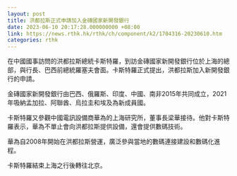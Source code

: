 ```yaml
---
layout: post
title: 洪都拉斯正式申請加入金磚國家新開發銀行
date: 2023-06-10 20:17:28.000000000 +08:00
link: https://news.rthk.hk/rthk/ch/component/k2/1704316-20230610.htm
categories: rthk
---
```


在中國國事訪問的洪都拉斯總統卡斯特羅，到訪金磚國家新開發銀行位於上海的總部，與行長、巴西前總統羅塞夫會面。卡斯特羅正式提出，洪都拉斯加入新開發銀行的申請。

金磚國家新開發銀行由巴西、俄羅斯、印度、中國、南非2015年共同成立，2021年吸納孟加拉、阿聯酋、烏拉圭和埃及為新成員國。

卡斯特羅又參觀中國電訊設備商華為的上海研究所，董事長梁華接待。他對卡斯特羅表示，華為不單止會向洪都拉斯提供設備，還會提供數碼技術。

華為自2008年開始在洪都拉斯營運，廣泛參與當地的數碼連接建設和數碼化進程。

卡斯特羅結束上海之行後轉往北京。
